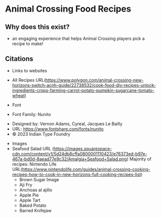 # Animal Crossing Food Recipes

## Why does this exist? 
- an engaging experience that helps Animal Crossing players pick a recipe to make!  
## Citations
- Links to websites 
- All Recipes URL(https://www.polygon.com/animal-crossing-new-horizons-switch-acnh-guide/22738532/cook-food-diy-recipes-unlock-ingredients-crops-farming-carrot-potato-pumpkin-sugarcane-tomato-wheat)

- Font
- Font Family: Nunito
 * Designed by: Vernon Adams, Cyreal, Jacques Le Bailly
 * URL: https://www.fontshare.com/fonts/nunito
 * © 2023 Indian Type Foundry 


- Images 
- Seafood Salad URL (https://images.squarespace-cdn.com/content/v1/5d24db8cffa0800001110423/e76373ed-b97e-467a-bd0d-8aead77e9c32/Amalgia+Seafood+Salad.png)
Majority of recipes: Nintendo Life URL(https://www.nintendolife.com/guides/animal-crossing-cooking-recipes-how-to-cook-in-new-horizons-full-cooking-recipes-list)
  - Brown Sugar Image 
  - Aji Fry
  - Anchoas al ajillo
  - Apple Pie
  - Apple Tart
  - Baked Potato
  - Barred Knifejaw